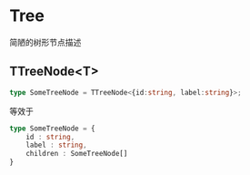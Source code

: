 # Tree
简陋的树形节点描述

## TTreeNode\<T\>  

```ts
type SomeTreeNode = TTreeNode<{id:string, label:string}>;
```
等效于
```ts
type SomeTreeNode = {
    id : string,
    label : string,
    children : SomeTreeNode[]
}

```

